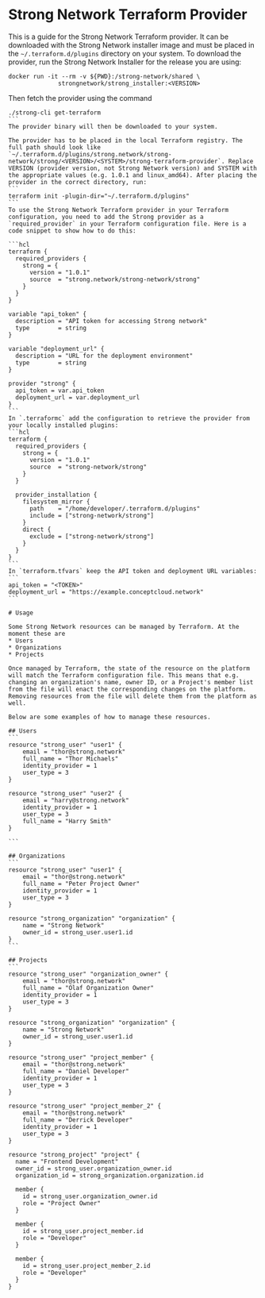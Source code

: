 # Strong Network Terraform Provider

This is a guide for the Strong Network Terraform provider. It can be downloaded with the Strong Network installer image and must be placed in the `~/.terraform.d/plugins` directory on your system.
To download the provider, run the Strong Network Installer for the release you are using:
```
docker run -it --rm -v ${PWD}:/strong-network/shared \
              strongnetwork/strong_installer:<VERSION>
```
Then fetch the provider using the command
````
./strong-cli get-terraform
```
The provider binary will then be downloaded to your system.

The provider has to be placed in the local Terraform registry. The full path should look like `~/.terraform.d/plugins/strong.network/strong-network/strong/<VERSION>/<SYSTEM>/strong-terraform-provider`. Replace VERSION (provider version, not Strong Network version) and SYSTEM with the appropriate values (e.g. 1.0.1 and linux_amd64). After placing the provider in the correct directory, run:
```
terraform init -plugin-dir="~/.terraform.d/plugins"
```
To use the Strong Network Terraform provider in your Terraform configuration, you need to add the Strong provider as a `required_provider` in your Terraform configuration file. Here is a code snippet to show how to do this:

```hcl
terraform {
  required_providers {
    strong = {
      version = "1.0.1"
      source  = "strong.network/strong-network/strong"
    }
  }
}

variable "api_token" {
  description = "API token for accessing Strong network"
  type        = string
}

variable "deployment_url" {
  description = "URL for the deployment environment"
  type        = string
}

provider "strong" {
  api_token = var.api_token
  deployment_url = var.deployment_url
}
```
In `.terraformc` add the configuration to retrieve the provider from your locally installed plugins:
```hcl
terraform {
  required_providers {
    strong = {
      version = "1.0.1"
      source  = "strong-network/strong"
    }
  }

  provider_installation {
    filesystem_mirror {
      path    = "/home/developer/.terraform.d/plugins"
      include = ["strong-network/strong"]
    }
    direct {
      exclude = ["strong-network/strong"]
    }
  }
}
```
In `terraform.tfvars` keep the API token and deployment URL variables:
```
api_token = "<TOKEN>"
deployment_url = "https://example.conceptcloud.network"
```

# Usage

Some Strong Network resources can be managed by Terraform. At the moment these are
* Users
* Organizations
* Projects

Once managed by Terraform, the state of the resource on the platform will match the Terraform configuration file. This means that e.g. changing an organization's name, owner ID, or a Project's member list from the file will enact the corresponding changes on the platform. Removing resources from the file will delete them from the platform as well.

Below are some examples of how to manage these resources.

## Users
```
resource "strong_user" "user1" {
    email = "thor@strong.network"
    full_name = "Thor Michaels"
    identity_provider = 1
    user_type = 3
}

resource "strong_user" "user2" {
    email = "harry@strong.network"
    identity_provider = 1
    user_type = 3
    full_name = "Harry Smith"
}

```

## Organizations
```
resource "strong_user" "user1" {
    email = "thor@strong.network"
    full_name = "Peter Project Owner"
    identity_provider = 1
    user_type = 3
}

resource "strong_organization" "organization" {
    name = "Strong Network"
    owner_id = strong_user.user1.id
}
```

## Projects
```
resource "strong_user" "organization_owner" {
    email = "thor@strong.network"
    full_name = "Olaf Organization Owner"
    identity_provider = 1
    user_type = 3
}

resource "strong_organization" "organization" {
    name = "Strong Network"
    owner_id = strong_user.user1.id
}

resource "strong_user" "project_member" {
    email = "thor@strong.network"
    full_name = "Daniel Developer"
    identity_provider = 1
    user_type = 3
}

resource "strong_user" "project_member_2" {
    email = "thor@strong.network"
    full_name = "Derrick Developer"
    identity_provider = 1
    user_type = 3
}

resource "strong_project" "project" {
  name = "Frontend Development"
  owner_id = strong_user.organization_owner.id
  organization_id = strong_organization.organization.id

  member {
    id = strong_user.organization_owner.id
    role = "Project Owner"
  }

  member {
    id = strong_user.project_member.id
    role = "Developer"
  }

  member {
    id = strong_user.project_member_2.id
    role = "Developer"
  }
}
